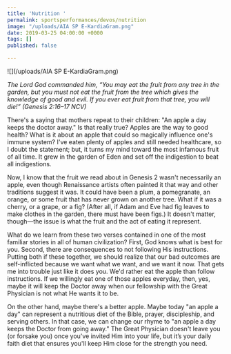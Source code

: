 ```yaml
---
title: 'Nutrition '
permalink: sportsperformances/devos/nutrition
image: "/uploads/AIA SP E-KardiaGram.png"
date: 2019-03-25 04:00:00 +0000
tags: []
published: false

---
```

![](/uploads/AIA SP E-KardiaGram.png)

_The Lord God commanded him, “You may eat the fruit from any tree in the garden, but you must not eat the fruit from the tree which gives the knowledge of good and evil. If you ever eat fruit from that tree, you will die!” (Genesis 2:16–17 NCV)_

There's a saying that mothers repeat to their children: "An apple a day keeps the doctor away." Is that really true? Apples are the way to good health? What is it about an apple that could so magically influence one's immune system? I've eaten plenty of apples and still needed healthcare, so I doubt the statement; but, it turns my mind toward the most infamous fruit of all time. It grew in the garden of Eden and set off the indigestion to beat all indigestions.

Now, I know that the fruit we read about in Genesis 2 wasn't necessarily an apple, even though Renaissance artists often painted it that way and other traditions suggest it was. It could have been a plum, a pomegranate, an orange, or some fruit that has never grown on another tree. What if it was a cherry, or a grape, or a fig? (After all, if Adam and Eve had fig leaves to make clothes in the garden, there must have been figs.) It doesn't matter, though—the issue is what the fruit and the act of eating it represent.

What do we learn from these two verses contained in one of the most familiar stories in all of human civilization? First, God knows what is best for you. Second, there are consequences to not following His instructions. Putting both if these together, we should realize that our bad outcomes are self-inflicted because we want what we want, and we want it now. That gets me into trouble just like it does you. We'd rather eat the apple than follow instructions. If we willingly eat one of those apples everyday, then, yes, maybe it will keep the Doctor away when our fellowship with the Great Physician is not what He wants it to be.

On the other hand, maybe there's a better apple. Maybe today "an apple a day" can represent a nutritious diet of the Bible, prayer, discipleship, and serving others. In that case, we can change our rhyme to "an apple a day keeps the Doctor from going away." The Great Physician doesn't leave you (or forsake you) once you've invited Him into your life, but it’s your daily faith diet that ensures you'll keep Him close for the strength you need.